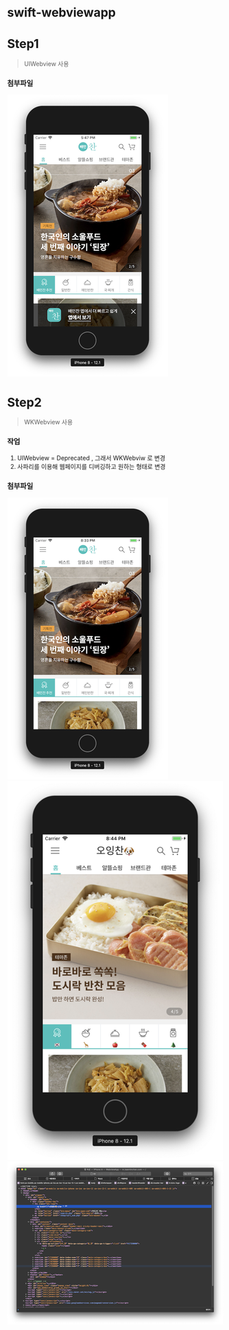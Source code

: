 # swift-webviewapp

# Step1
> UIWebview 사용

### 첨부파일
![Step1](CaptureImage/Step1.png)

# Step2
> WKWebview 사용

### 작업
1. UIWebview = Deprecated , 그래서 WKWebviw 로 변경
2. 사파리를 이용해 웹페이지를 디버깅하고 원하는 형태로 변경

### 첨부파일
![Step2_Before](CaptureImage/Step2_Before.png)
![Step2_After](CaptureImage/Step2_After.png)
![Step2_webDebug](CaptureImage/Step2_webDebug.png)
